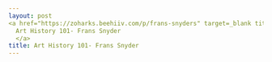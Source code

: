 ```yaml
---
layout: post
<a href="https://zoharks.beehiiv.com/p/frans-snyders" target=_blank title="this takes you to my Newsletter>
  Art History 101- Frans Snyder
  </a>
title: Art History 101- Frans Snyder
---
```


 
